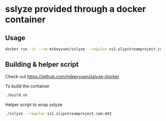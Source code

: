 # sslyze provided through a docker container

## Usage

```bash
docker run -it --rm mikeyyuen/sslyze --regular ss1.slipstreamproject.com:443
```

## Building & helper script

Check out https://github.com/mikeyyuen/sslyze-docker

To build the container

```bash
./build.sh
```

Helper script to wrap sslyze

```bash
./sslyze --regular ss1.slipstreamproject.com:443
```

